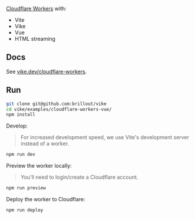[Cloudflare Workers](https://workers.cloudflare.com/) with:
 - Vite
 - Vike
 - Vue
 - HTML streaming


## Docs

See [vike.dev/cloudflare-workers](https://vike.dev/cloudflare-workers).


## Run

```bash
git clone git@github.com:brillout/vike
cd vike/examples/cloudflare-workers-vue/
npm install
```

Develop:

> For increased development speed, we use Vite's development server instead of a worker.

```bash
npm run dev
```

Preview the worker locally:

> You'll need to login/create a Cloudflare account.

```bash
npm run preview
```

Deploy the worker to Cloudflare:
```bash
npm run deploy
```
